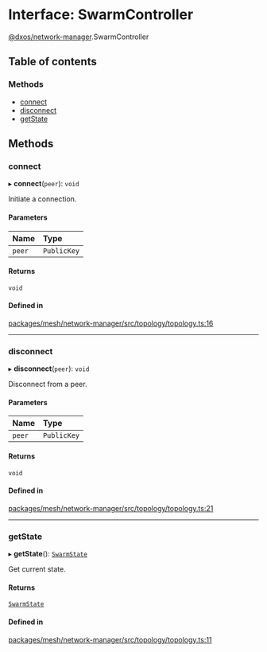 # Interface: SwarmController

[@dxos/network-manager](../modules/dxos_network_manager.md).SwarmController

## Table of contents

### Methods

- [connect](dxos_network_manager.SwarmController.md#connect)
- [disconnect](dxos_network_manager.SwarmController.md#disconnect)
- [getState](dxos_network_manager.SwarmController.md#getstate)

## Methods

### connect

▸ **connect**(`peer`): `void`

Initiate a connection.

#### Parameters

| Name | Type |
| :------ | :------ |
| `peer` | `PublicKey` |

#### Returns

`void`

#### Defined in

[packages/mesh/network-manager/src/topology/topology.ts:16](https://github.com/dxos/dxos/blob/e3b936721/packages/mesh/network-manager/src/topology/topology.ts#L16)

___

### disconnect

▸ **disconnect**(`peer`): `void`

Disconnect from a peer.

#### Parameters

| Name | Type |
| :------ | :------ |
| `peer` | `PublicKey` |

#### Returns

`void`

#### Defined in

[packages/mesh/network-manager/src/topology/topology.ts:21](https://github.com/dxos/dxos/blob/e3b936721/packages/mesh/network-manager/src/topology/topology.ts#L21)

___

### getState

▸ **getState**(): [`SwarmState`](dxos_network_manager.SwarmState.md)

Get current state.

#### Returns

[`SwarmState`](dxos_network_manager.SwarmState.md)

#### Defined in

[packages/mesh/network-manager/src/topology/topology.ts:11](https://github.com/dxos/dxos/blob/e3b936721/packages/mesh/network-manager/src/topology/topology.ts#L11)
